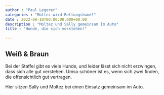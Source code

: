 ```yaml
---
author : "Paul Legerer"
categories : "Moltez wird Rettungshund!"
date : 2022-08-10T00:00:00.000+00:00
description : "Moltez und Sally gemeinsam im Auto"
title : "Hunde, die sich verstehen!"

---
```

## Weiß & Braun

Bei der Staffel gibt es viele Hunde, und leider lässt sich nicht erzwingen, dass sich alle gut verstehen. Umso schöner ist es, wenn sich zwei finden, die offensichtlich gut vertragen.

Hier sitzen Sally und Moltez bei einen Einsatz gemeinsam im Auto.
